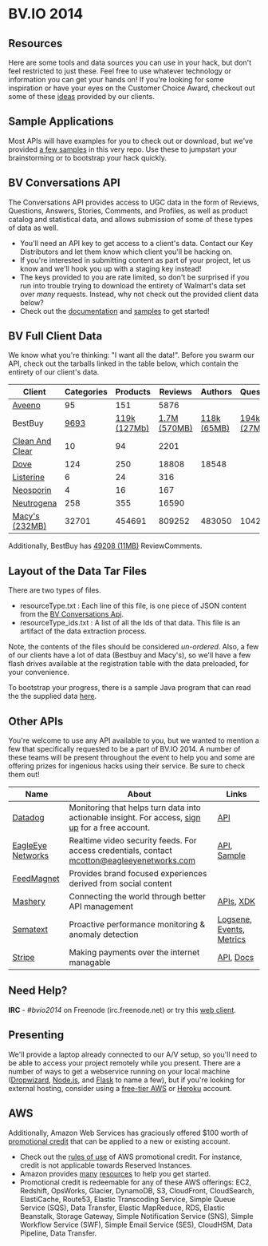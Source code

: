 BV.IO 2014
==========

Resources
---------
Here are some tools and data sources you can use in your hack, but don't feel restricted to just these.  Feel free to use whatever technology or information you can get your hands on!  If you're looking for some inspiration or have your eyes on the Customer Choice Award, checkout out some of these [ideas](https://s3.amazonaws.com/nexus-public-artifacts/bvio2014/bvio-ideas.pdf) provided by our clients.

Sample Applications
-------------------
Most APIs will have examples for you to check out or download, but we've provided [a few samples](sample) in this very repo.  Use these to jumpstart your brainstorming or to bootstrap your hack quickly.

BV Conversations API
--------------------
The Conversations API provides access to UGC data in the form of Reviews, Questions, Answers, Stories, Comments, and Profiles, as well as product catalog and statistical data, and allows submission of some of these types of data as well.  
* You'll need an API key to get access to a client's data.  Contact our Key Distributors and let them know which client you'll be hacking on.
* If you're interested in submitting content as part of your project, let us know and we'll hook you up with a staging key instead!
* The keys provided to you are rate limited, so don't be surprised if you run into trouble trying to download the entirety of Walmart's data set over _many_ requests.  Instead, why not check out the provided client data below?
* Check out the [documentation](https://developer.bazaarvoice.com/docs/read/conversations/) and [samples](https://developer.bazaarvoice.com/apis/conversations/tutorials/) to get started!

BV Full Client Data
-------------------
We know what you're thinking: "I want all the data!".  Before you swarm our API, check out the tarballs linked in the table below, which contain the entirety of our client's data.

| Client| Categories | Products | Reviews | Authors | Questions | Answers |
| ----- | ---------- | -------- | ------- | ------- | --------- | ------- |
| [Aveeno](https://s3.amazonaws.com/nexus-public-artifacts/bvio2014/aveeno.tgz)                 |         95 |      151 |    5876 |         |           |         |
| BestBuy  |    [9693](https://s3.amazonaws.com/nexus-public-artifacts/bvio2014/bestbuy_categories.tgz) | [119k (127Mb)](https://s3.amazonaws.com/nexus-public-artifacts/bvio2014/bestbuy_products.tgz) | [1.7M (570MB)](https://s3.amazonaws.com/nexus-public-artifacts/bvio2014/bestbuy_reviews.tgz) | [118k (65MB)](https://s3.amazonaws.com/nexus-public-artifacts/bvio2014/bestbuy_authors.tgz) | [194k (27MB)](https://s3.amazonaws.com/nexus-public-artifacts/bvio2014/bestbuy_questions.tgz) | [275k (42MB)](https://s3.amazonaws.com/nexus-public-artifacts/bvio2014/bestbuy_answers.tgz) |
| [Clean And Clear](https://s3.amazonaws.com/nexus-public-artifacts/bvio2014/cleanAndClear.tgz) |         10 |       94 |    2201 |         |           |         |
| [Dove](https://s3.amazonaws.com/nexus-public-artifacts/bvio2014/dove.tgz)                     |        124 |      250 |   18808 |   18548 |           |         |
| [Listerine](https://s3.amazonaws.com/nexus-public-artifacts/bvio2014/listerine.tgz)           |          6 |       24 |     316 |         |           |         |
| [Neosporin](https://s3.amazonaws.com/nexus-public-artifacts/bvio2014/neosporin.tgz)           |          4 |       16 |     167 |         |           |         |
| [Neutrogena](https://s3.amazonaws.com/nexus-public-artifacts/bvio2014/neutrogena.tgz)         |        258 |      355 |   16590 |         |           |         |
| [Macy's (232MB)](https://s3.amazonaws.com/nexus-public-artifacts/bvio2014/macys.tgz)          |      32701 |   454691 |  809252 |  483050 |     10421 |   15283 |

Additionally, BestBuy has [49208 (11MB)](https://s3.amazonaws.com/nexus-public-artifacts/bvio2014/bestbuy_reviewcomments.tgz) ReviewComments.

## Layout of the Data Tar Files

There are two types of files.

 - resourceType.txt : Each line of this file, is one piece of JSON content from the [BV Conversations Api](https://developer.bazaarvoice.com/docs/read/conversations/).
 - resourceType_ids.txt : A list of all the Ids of that data.  This file is an artifact of the data extraction process.

Note, the contents of the files should be considered _un-ordered_.  Also, a few of our clients have a lot of data (Bestbuy and Macy's), so we'll have a few flash drives available at the registration table with the data preloaded, for your convenience.

To bootstrap your progress, there is a sample Java program that can read the the supplied data [here](https://github.com/bazaarvoice/bvio2014/tree/master/sample/tarball).

Other APIs
----------

You're welcome to use any API available to you, but we wanted to mention a few that specifically requested to be a part of BV.IO 2014.  A number of these teams will be present throughout the event to help you and some are offering prizes for ingenious hacks using their service.  Be sure to check them out!

| Name | About | Links |
| ---- | ----- | ----- |
| [Datadog](http://www.datadoghq.com/) | Monitoring that helps turn data into actionable insight.  For access, [sign up](http://go.datadoghq.com/bazaarvoice-hackathon-2014) for a free account. | [API](http://docs.datadoghq.com/api/) |
| [EagleEye Networks](http://www.eagleeyenetworks.com/) | Realtime video security feeds.  For access credentials, contact <mcotton@eagleeyenetworks.com> | [API](https://apidocs.eagleeyenetworks.com/apidocs/), [Sample](https://github.com/mcotton/watcher) |
| [FeedMagnet](http://www.feedmagnet.com/) | Provides brand focused experiences derived from social content |  |
| [Mashery](http://www.mashery.com/) | Connecting the world through better API management | [APIs](http://developer.mashery.com/apis), [XDK](http://xdk-software.intel.com/)|
| [Sematext](http://www.sematext.com/) | Proactive performance monitoring & anomaly detection | [Logsene](https://sematext.atlassian.net/wiki/display/PUBLOGSENE), [Events](https://sematext.atlassian.net/wiki/display/PUBSPM/Events+Integration), [Metrics](https://sematext.atlassian.net/wiki/display/PUBSPM/Custom+Metrics) |
| [Stripe](https://stripe.com/) | Making payments over the internet managable | [API](https://stripe.com/docs/api), [Docs](https://stripe.com/docs) |

Need Help?
----------
**IRC** - *#bvio2014* on Freenode (irc.freenode.net) or try this [web client](https://kiwiirc.com/client/irc.freenode.net/).

Presenting
----------
We'll provide a laptop already connected to our A/V setup, so you'll need to be able to access your project remotely while you present.  There are a number of ways to get a webservice running on your local machine ([Dropwizard](http://dropwizard.codahale.com/), [Node.js](http://nodejs.org/), and [Flask](http://flask.pocoo.org/) to name a few), but if you're looking for external hosting, consider using a [free-tier AWS](http://aws.amazon.com/free/) or [Heroku](https://www.heroku.com/new) account.

AWS
---
Additionally, Amazon Web Services has graciously offered $100 worth of [promotional credit](http://aws.amazon.com/activate/event/bazaarvoice) that can be applied to a new or existing account.
* Check out the [rules of use](https://aws.amazon.com/awscredits/) of AWS promotional credit.  For instance, credit is not applicable towards Reserved Instances.
* Amazon provides [many](http://aws.amazon.com/start-ups/) [resources](http://aws.amazon.com/resources/) to help you get started.
* Promotional credit is redeemable for any of these AWS offerings: EC2, Redshift, OpsWorks, Glacier, DynamoDB, S3, CloudFront, CloudSearch, ElastiCache, Route53, Elastic Transcoding Service, Simple Queue Service (SQS), Data Transfer, Elastic MapReduce, RDS, Elastic Beanstalk, Storage Gateway, Simple Notification Service (SNS), Simple Workflow Service (SWF), Simple Email Service (SES), CloudHSM, Data Pipeline, Data Transfer.
